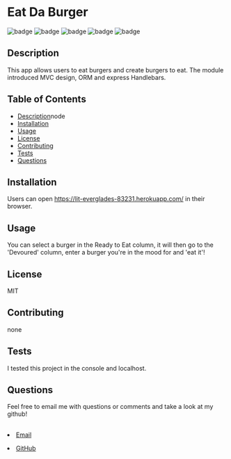 <h1>Eat Da Burger</h1>    

  ![badge](https://img.shields.io/badge/-Express-blue)
  ![badge](https://img.shields.io/badge/-node%20js-orange)
  ![badge](https://img.shields.io/badge/-Inquirer-green)
  ![badge](https://img.shields.io/badge/-Handlebars-yellowgreen)
  ![badge](https://img.shields.io/badge/-MySQL-ff69b4)

  
## Description
  This app allows users to eat burgers and create burgers to eat.  The module introduced MVC design, ORM and express Handlebars.

## Table of Contents
- [Description](#description)node
- [Installation](#install)
- [Usage](#usage)
- [License](#license)
- [Contributing](#contributors)
- [Tests](#tests)
- [Questions](#questions)



## Installation
Users can open https://lit-everglades-83231.herokuapp.com/ in their browser.


## Usage
You can select a burger in the Ready to Eat column, it will then go to the 'Devoured' column, enter a burger you're in the mood for and 'eat it'!

## License
MIT

## Contributing
none

## Tests
I tested this project in the console and localhost.

## Questions
<p>Feel free to email me with questions or comments and take a look at my github!</p>
<br>
<li><a href="mailto:millerbgos@gmail.com" taget="_blank">Email</a</li>
<p></p>
 <li><a href="https://github.com/millerbee/" target="_blank">GitHub</a></li>
<br>

